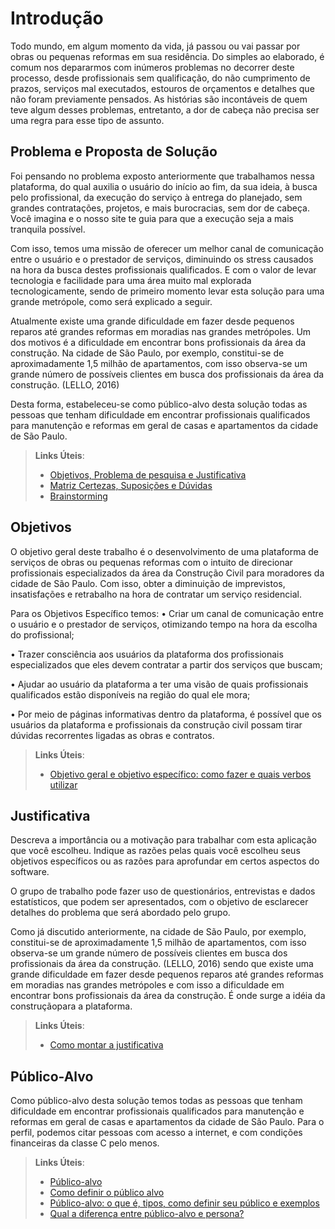 # Introdução

Todo mundo, em algum momento da vida, já passou ou vai passar por obras ou pequenas reformas em sua residência. Do simples ao elaborado, é comum nos depararmos com inúmeros problemas no decorrer deste processo, desde profissionais sem qualificação, do não cumprimento de prazos, serviços mal executados, estouros de orçamentos e detalhes que não foram previamente pensados. As histórias são incontáveis de quem teve algum desses problemas, entretanto, a dor de cabeça não precisa ser uma regra para esse tipo de assunto.

## Problema e Proposta de Solução
Foi pensando no problema exposto anteriormente que trabalhamos nessa plataforma, do qual auxilia o usuário do início ao fim, da sua ideia, à busca pelo profissional, da execução do serviço à entrega do planejado, sem grandes contratações, projetos, e mais burocracias, sem dor de cabeça. Você imagina e o nosso site te guia para que a execução seja a mais tranquila possível.

Com isso, temos uma missão de oferecer um melhor canal de comunicação entre o usuário e o prestador de serviços, diminuindo os stress causados na hora da busca destes profissionais qualificados. E com o valor de levar tecnologia e facilidade para uma área muito mal explorada tecnologicamente, sendo de primeiro momento levar esta solução para uma grande metrópole, como será explicado a seguir.

Atualmente existe uma grande dificuldade em fazer desde pequenos reparos até grandes reformas em moradias nas grandes metrópoles. Um dos motivos é a dificuldade em encontrar bons profissionais da área da construção.  Na cidade de São Paulo, por exemplo, constitui-se de aproximadamente 1,5 milhão de apartamentos, com isso observa-se um grande número de possíveis clientes em busca dos profissionais da área da construção. (LELLO, 2016)

Desta forma, estabeleceu-se como público-alvo desta solução todas as pessoas que tenham dificuldade em encontrar profissionais qualificados para manutenção e reformas em geral de casas e apartamentos da cidade de São Paulo.


> **Links Úteis**:
> - [Objetivos, Problema de pesquisa e Justificativa](https://medium.com/@versioparole/objetivos-problema-de-pesquisa-e-justificativa-c98c8233b9c3)
> - [Matriz Certezas, Suposições e Dúvidas](https://medium.com/educa%C3%A7%C3%A3o-fora-da-caixa/matriz-certezas-suposi%C3%A7%C3%B5es-e-d%C3%BAvidas-fa2263633655)
> - [Brainstorming](https://www.euax.com.br/2018/09/brainstorming/)

## Objetivos

O objetivo geral deste trabalho é o desenvolvimento de uma plataforma de serviços de obras ou pequenas reformas com o intuito de direcionar profissionais especializados da área da Construção Civil para moradores da cidade de São Paulo. Com isso, obter a diminuição de imprevistos, insatisfações e retrabalho na hora de contratar um serviço residencial.

Para os Objetivos Específico temos:
•	Criar um canal de comunicação entre o usuário e o prestador de serviços, otimizando tempo na hora da escolha do profissional;

•	Trazer consciência aos usuários da plataforma dos profissionais especializados que eles devem contratar a partir dos serviços que buscam;

•	Ajudar ao usuário da plataforma a ter uma visão de quais profissionais qualificados estão disponíveis na região do qual ele mora;

•	Por meio de páginas informativas dentro da plataforma, é possível que os usuários da plataforma e profissionais da construção civil possam tirar dúvidas recorrentes ligadas as obras e contratos.

 
> **Links Úteis**:
> - [Objetivo geral e objetivo específico: como fazer e quais verbos utilizar](https://blog.mettzer.com/diferenca-entre-objetivo-geral-e-objetivo-especifico/)

## Justificativa

Descreva a importância ou a motivação para trabalhar com esta aplicação que você escolheu. Indique as razões pelas quais você escolheu seus objetivos específicos ou as razões para aprofundar em certos aspectos do software.

O grupo de trabalho pode fazer uso de questionários, entrevistas e dados estatísticos, que podem ser apresentados, com o objetivo de esclarecer detalhes do problema que será abordado pelo grupo.

Como já discutido anteriormente, na cidade de São Paulo, por exemplo, constitui-se de aproximadamente 1,5 milhão de apartamentos, com isso observa-se um grande número de possíveis clientes em busca dos profissionais da área da construção. (LELLO, 2016) sendo que existe uma grande dificuldade em fazer desde pequenos reparos até grandes reformas em moradias nas grandes metrópoles e com isso a dificuldade em encontrar bons profissionais da área da construção. É onde surge a idéia da construçãopara a plataforma.

> **Links Úteis**:
> - [Como montar a justificativa](https://guiadamonografia.com.br/como-montar-justificativa-do-tcc/)

## Público-Alvo

Como público-alvo desta solução temos todas as pessoas que tenham dificuldade em encontrar profissionais qualificados para manutenção e reformas em geral de casas e apartamentos da cidade de São Paulo. Para o perfil, podemos citar pessoas com acesso a internet, e com condições financeiras da classe C pelo menos.

> **Links Úteis**:
> - [Público-alvo](https://blog.hotmart.com/pt-br/publico-alvo/)
> - [Como definir o público alvo](https://exame.com/pme/5-dicas-essenciais-para-definir-o-publico-alvo-do-seu-negocio/)
> - [Público-alvo: o que é, tipos, como definir seu público e exemplos](https://klickpages.com.br/blog/publico-alvo-o-que-e/)
> - [Qual a diferença entre público-alvo e persona?](https://rockcontent.com/blog/diferenca-publico-alvo-e-persona/)
